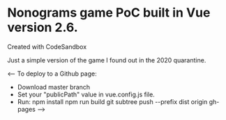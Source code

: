 # Nonograms game PoC built in Vue version 2.6.

Created with CodeSandbox

Just a simple version of the game I found out in the 2020 quarantine.

<--
To deploy to a Github page:
- Download master branch
- Set your "publicPath" value in vue.config.js file.
- Run:
    npm install
    npm run build
    git subtree push --prefix dist origin gh-pages
-->